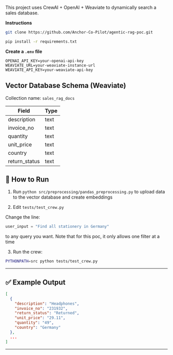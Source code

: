 This project uses CrewAI + OpenAI + Weaviate to dynamically search a sales database.

**Instructions**

```bash
git clone https://github.com/Anchor-Co-Pilot/agentic-rag-poc.git
```
```bash
pip install -r requirements.txt
```
**Create a `.env` file**

```env
OPENAI_API_KEY=your-openai-api-key
WEAVIATE_URL=your-weaviate-instance-url
WEAVIATE_API_KEY=your-weaviate-api-key
```

## Vector Database Schema (Weaviate)

Collection name: `sales_rag_docs`

| Field           | Type  |
|-----------------|-------|
| description     | text  
| invoice_no      | text  |
| quantity        | text  |
| unit_price      | text  |
| country         | text  |
| return_status   | text  |


## 🚀 How to Run

1. Run `python src/preprocessing/pandas_preprocessing.py` to upload data to the vector database and create embeddings

2. Edit `tests/test_crew.py`

Change the line:

```python
user_input = "Find all stationery in Germany"
```

to any query you want. Note that for this poc, it only allows one filter at a time

3. Run the crew:

```bash
PYTHONPATH=src python tests/test_crew.py
```
-----

## ✅ Example Output

```json
[
  {
    "description": "Headphones",
    "invoice_no": "231932",
    "return_status": "Returned",
    "unit_price": "29.11",
    "quantity": "49",
    "country": "Germany"
  },
  ...
]
```

---

